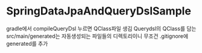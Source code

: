 # SpringDataJpaAndQueryDslSample




gradle에서 compileQueryDsl 누르면 QClass파일 생김
Querydsl의 QClass를 담는 src/main/generated는 자동생성되는 파일들의 디렉토리이니 무조건 .gitignore에 generated를 추가
